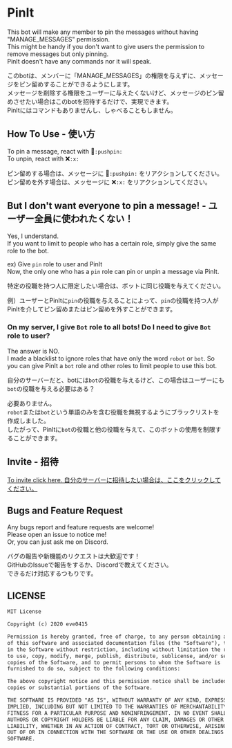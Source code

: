 # PinIt
 This bot will make any member to pin the messages without having "MANAGE_MESSAGES" permission.  
 This might be handy if you don't want to give users the permission to remove messages but only pinning.  
 PinIt doesn't have any commands nor it will speak.  
 
 このbotは、メンバーに「MANAGE_MESSAGES」の権限を与えずに、メッセージをピン留めすることができるようにします。  
 メッセージを削除する権限をユーザーに与えたくないけど、メッセージのピン留めさせたい場合はこのbotを招待するだけで、実現できます。  
 PinItにはコマンドもありませんし、しゃべることもしません。
 
## How To Use - 使い方
 To pin a message, react with 📌`:pushpin:`  
 To unpin, react with ❌`:x:`  
 
 ピン留めする場合は、メッセージに 📌`:pushpin:` をリアクションしてください。  
 ピン留めを外す場合は、メッセージに ❌`:x:` をリアクションしてください。
 
## But I don't want everyone to pin a message! - ユーザー全員に使われたくない！
 Yes, I understand.  
 If you want to limit to people who has a certain role, simply give the same role to the bot.  
 
 ex) Give `pin` role to user and PinIt  
 Now, the only one who has a `pin` role can pin or unpin a message via PinIt.  
 
 特定の役職を持つ人に限定したい場合は、ボットに同じ役職を与えてください。 
 
 例）ユーザーとPinItに`pin`の役職を与えることによって、`pin`の役職を持つ人がPinItを介してピン留めまたはピン留めを外すことができます。
 
### On my server, I give `Bot` role to all bots! Do I need to give `Bot` role to user?
 The answer is NO.  
 I made a blacklist to ignore roles that have only the word `robot` or `bot`.
 So you can give PinIt a `bot` role and other roles to limit people to use this bot.
 
 自分のサーバーだと、botには`bot`の役職を与えるけど、この場合はユーザーにも`bot`の役職を与える必要はある？　　
 
 必要ありません。  
 `robot`または`bot`という単語のみを含む役職を無視するようにブラックリストを作成しました。  
 したがって、PinItに`bot`の役職と他の役職を与えて、このボットの使用を制限することができます。

## Invite - 招待
 [To invite click here. 自分のサーバーに招待したい場合は、ここをクリックしてください。](https://discord.com/api/oauth2/authorize?client_id=725287176748924968&permissions=73792&scope=bot)

## Bugs and Feature Request
 Any bugs report and feature requests are welcome!  
 Please open an issue to notice me!  
 Or, you can just ask me on Discord.  
 
 バグの報告や新機能のリクエストは大歓迎です！  
 GitHubのIssueで報告をするか、Discordで教えてください。  
 できるだけ対応するつもりです。  
 
## LICENSE
```txt
MIT License

Copyright (c) 2020 eve0415

Permission is hereby granted, free of charge, to any person obtaining a copy
of this software and associated documentation files (the "Software"), to deal
in the Software without restriction, including without limitation the rights
to use, copy, modify, merge, publish, distribute, sublicense, and/or sell
copies of the Software, and to permit persons to whom the Software is
furnished to do so, subject to the following conditions:

The above copyright notice and this permission notice shall be included in all
copies or substantial portions of the Software.

THE SOFTWARE IS PROVIDED "AS IS", WITHOUT WARRANTY OF ANY KIND, EXPRESS OR
IMPLIED, INCLUDING BUT NOT LIMITED TO THE WARRANTIES OF MERCHANTABILITY,
FITNESS FOR A PARTICULAR PURPOSE AND NONINFRINGEMENT. IN NO EVENT SHALL THE
AUTHORS OR COPYRIGHT HOLDERS BE LIABLE FOR ANY CLAIM, DAMAGES OR OTHER
LIABILITY, WHETHER IN AN ACTION OF CONTRACT, TORT OR OTHERWISE, ARISING FROM,
OUT OF OR IN CONNECTION WITH THE SOFTWARE OR THE USE OR OTHER DEALINGS IN THE
SOFTWARE.
```

